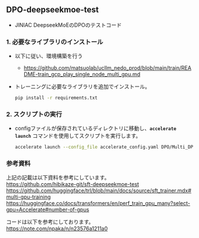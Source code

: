 ## **DPO-deepseekmoe-test**
- JINIAC DeepseekMoEのDPOのテストコード


### **1. 必要なライブラリのインストール**
-  以下に従い、環境構築を行う
    -  https://github.com/matsuolab/ucllm_nedo_prod/blob/main/train/README-train_gcp_play_single_node_multi_gpu.md

- トレーニングに必要なライブラリを追加でインストール。
    
    ```bash
    pip install -r requirements.txt
    ```
    
### **2. スクリプトの実行**

- configファイルが保存されているディレクトリに移動し、**`accelerate launch`** コマンドを使用してスクリプトを実行します。
    
    ```bash
    accelerate launch --config_file accelerate_config.yaml DPO/Multi_DPO_prod.py
    ```

### **参考資料**
上記の記載は以下資料を参考にしています。  
https://github.com/hibikaze-git/sft-deepseekmoe-test  
https://github.com/huggingface/trl/blob/main/docs/source/sft_trainer.mdx#multi-gpu-training
https://huggingface.co/docs/transformers/en/perf_train_gpu_many?select-gpu=Accelerate#number-of-gpus

コードは以下を参考にしております。
https://note.com/npaka/n/n23576a1211a0
